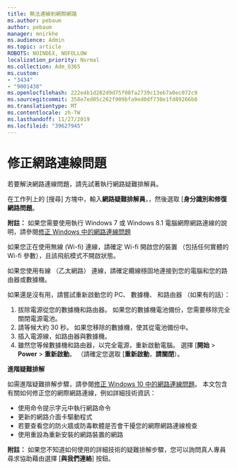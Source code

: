 ```yaml
---
title: 無法連線到網際網路
ms.author: pebaum
author: pebaum
manager: mnirkhe
ms.audience: Admin
ms.topic: article
ROBOTS: NOINDEX, NOFOLLOW
localization_priority: Normal
ms.collection: Adm_O365
ms.custom:
- "3434"
- "9001438"
ms.openlocfilehash: 222e4b1d282d9d75f08fa2739c13eb7a0ec072c9
ms.sourcegitcommit: 358e7ed05c262f909bfa9ed0df730e1fd89266b8
ms.translationtype: MT
ms.contentlocale: zh-TW
ms.lasthandoff: 11/27/2019
ms.locfileid: "39627945"
---
```

# <a name="fix-network-connection-issues"></a>修正網路連線問題

若要解決網路連線問題，請先試著執行網路疑難排解員。 

在工作列上的 [搜尋] 方塊中，輸入**網路疑難排解員**，，然後選取 [**身分識別和修復網路問題**。

**附註：** 如果您需要使用執行 Windows 7 或 Windows 8.1 電腦網際網路連線的說明，請參閱[修正 Windows 中的網路連線問題](https://support.microsoft.com/help/15287) 

如果您正在使用無線 (Wi-fi) 連線，請確定 Wi-fi 開啟您的裝置 （包括任何實體的 Wi-fi 參數），且該飛航模式不開啟狀態。

如果您使用有線 （乙太網路） 連線，請確定纜線穩固地連接到您的電腦和您的路由器或數據機。

如果還是沒有用，請嘗試重新啟動您的 PC、 數據機、 和路由器 （如果有的話）：

1. 拔除電源從您的數據機和路由器。 如果您的數據機電池備份，您需要移除完全關閉電源電池。
2. 請等候大約 30 秒。 如果您移除的數據機，使其從電池備份中。
3. 插入電源線，如路由器與數據機。
4. 雖然您等候數據機和路由器，以完全電源，重新啟動電腦。 選擇 [**開始** > **Power** > **重新啟動**。 （請確定您選取 [**重新啟動**，**請關閉**）。

**進階疑難排解**

如需進階疑難排解步驟，請參閱[修正 Windows 10 中的網路連線問題](https://support.microsoft.com/help/10741?ocid=SMC10741%2F)。 本文包含有關如何修正您的網際網路連線，例如詳細技術資訊：

- 使用命令提示字元中執行網路命令
- 更新的網路介面卡驅動程式
- 若要查看您的防火牆或防毒軟體是否會干擾您的網際網路連線檢查
- 使用重設為重新安裝的網路裝置的網路

**附註：** 如果您不知道如何使用的詳細技術的疑難排解步驟，您可以詢問真人專員尋求協助藉由選擇 [**與我們連絡**] 按鈕。